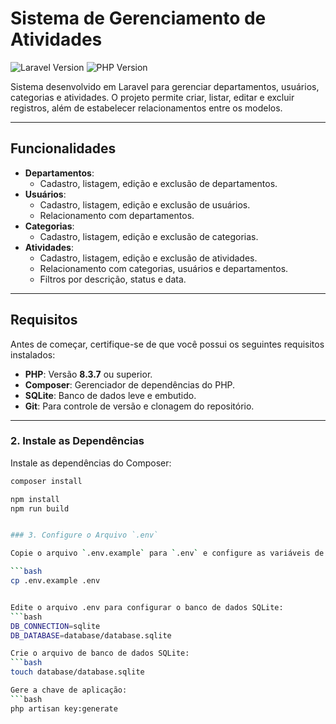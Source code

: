 # Sistema de Gerenciamento de Atividades

![Laravel Version](https://img.shields.io/badge/Laravel-10.x-red) ![PHP Version](https://img.shields.io/badge/PHP-8.3.7-blue)

Sistema desenvolvido em Laravel para gerenciar departamentos, usuários, categorias e atividades. O projeto permite criar, listar, editar e excluir registros, além de estabelecer relacionamentos entre os modelos.

---

## Funcionalidades

- **Departamentos**:
  - Cadastro, listagem, edição e exclusão de departamentos.
- **Usuários**:
  - Cadastro, listagem, edição e exclusão de usuários.
  - Relacionamento com departamentos.
- **Categorias**:
  - Cadastro, listagem, edição e exclusão de categorias.
- **Atividades**:
  - Cadastro, listagem, edição e exclusão de atividades.
  - Relacionamento com categorias, usuários e departamentos.
  - Filtros por descrição, status e data.

---

## Requisitos

Antes de começar, certifique-se de que você possui os seguintes requisitos instalados:

- **PHP**: Versão **8.3.7** ou superior.
- **Composer**: Gerenciador de dependências do PHP.
- **SQLite**: Banco de dados leve e embutido.
- **Git**: Para controle de versão e clonagem do repositório.

---

### 2. Instale as Dependências

Instale as dependências do Composer:

```bash
composer install

npm install
npm run build


### 3. Configure o Arquivo `.env`

Copie o arquivo `.env.example` para `.env` e configure as variáveis de ambiente:

```bash
cp .env.example .env


Edite o arquivo .env para configurar o banco de dados SQLite:
```bash
DB_CONNECTION=sqlite
DB_DATABASE=database/database.sqlite

Crie o arquivo de banco de dados SQLite:
```bash
touch database/database.sqlite

Gere a chave de aplicação:
```bash
php artisan key:generate






